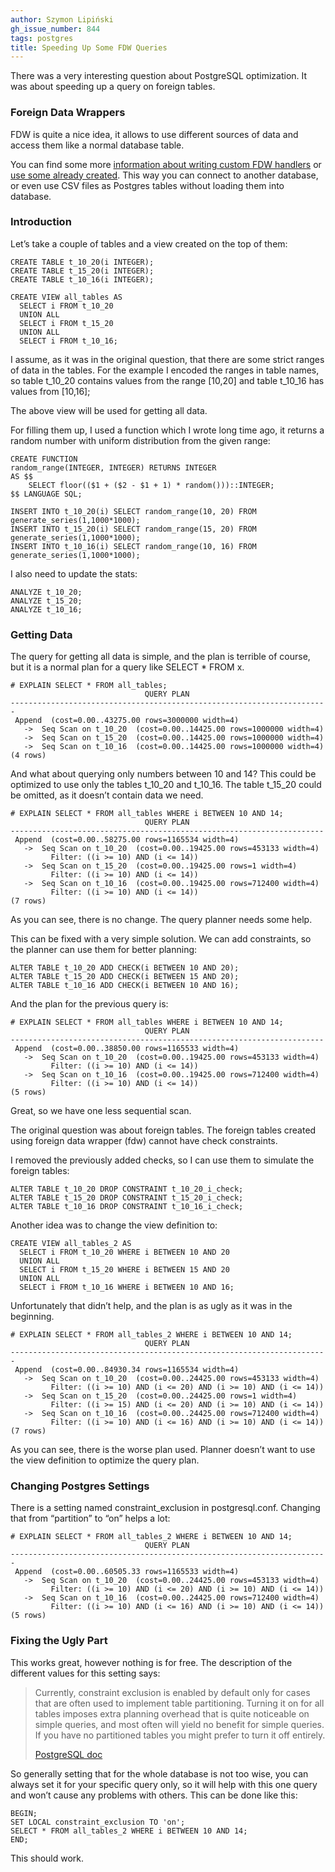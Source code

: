 ```yaml
---
author: Szymon Lipiński
gh_issue_number: 844
tags: postgres
title: Speeding Up Some FDW Queries
---
```


There was a very interesting question about PostgreSQL optimization. It was about speeding up a query on foreign tables.

### Foreign Data Wrappers

FDW is quite a nice idea, it allows to use different sources of data and access them like a normal database table.

You can find some more [information about writing custom FDW handlers](https://www.postgresql.org/docs/9.2/static/fdwhandler.html) or [use some already created](https://wiki.postgresql.org/wiki/Foreign_data_wrappers). This way you can connect to another database, or even use CSV files as Postgres tables without loading them into database.

### Introduction

Let’s take a couple of tables and a view created on the top of them:

```
CREATE TABLE t_10_20(i INTEGER);
CREATE TABLE t_15_20(i INTEGER);
CREATE TABLE t_10_16(i INTEGER);

CREATE VIEW all_tables AS
  SELECT i FROM t_10_20
  UNION ALL
  SELECT i FROM t_15_20
  UNION ALL
  SELECT i FROM t_10_16;
```

I assume, as it was in the original question, that there are some strict ranges of data in the tables. For the example I encoded the ranges in table names, so table t_10_20 contains values from the range [10,20] and table t_10_16 has values from [10,16];

The above view will be used for getting all data.

For filling them up, I used a function which I wrote long time ago, it returns a random number with uniform distribution from the given range:

```
CREATE FUNCTION
random_range(INTEGER, INTEGER) RETURNS INTEGER
AS $$
    SELECT floor(($1 + ($2 - $1 + 1) * random()))::INTEGER;
$$ LANGUAGE SQL;

INSERT INTO t_10_20(i) SELECT random_range(10, 20) FROM generate_series(1,1000*1000);
INSERT INTO t_15_20(i) SELECT random_range(15, 20) FROM generate_series(1,1000*1000);
INSERT INTO t_10_16(i) SELECT random_range(10, 16) FROM generate_series(1,1000*1000);
```

I also need to update the stats:

```
ANALYZE t_10_20;
ANALYZE t_15_20;
ANALYZE t_10_16;
```

### Getting Data

The query for getting all data is simple, and the plan is terrible of course, but it is a normal plan for a query like SELECT * FROM x.

```
# EXPLAIN SELECT * FROM all_tables;
                              QUERY PLAN
-----------------------------------------------------------------------
 Append  (cost=0.00..43275.00 rows=3000000 width=4)
   ->  Seq Scan on t_10_20  (cost=0.00..14425.00 rows=1000000 width=4)
   ->  Seq Scan on t_15_20  (cost=0.00..14425.00 rows=1000000 width=4)
   ->  Seq Scan on t_10_16  (cost=0.00..14425.00 rows=1000000 width=4)
(4 rows)
```

And what about querying only numbers between 10 and 14? This could be optimized to use only the tables t_10_20 and t_10_16. The table t_15_20 could be omitted, as it doesn’t contain data we need.

```
# EXPLAIN SELECT * FROM all_tables WHERE i BETWEEN 10 AND 14;
                              QUERY PLAN
----------------------------------------------------------------------
 Append  (cost=0.00..58275.00 rows=1165534 width=4)
   ->  Seq Scan on t_10_20  (cost=0.00..19425.00 rows=453133 width=4)
         Filter: ((i >= 10) AND (i <= 14))
   ->  Seq Scan on t_15_20  (cost=0.00..19425.00 rows=1 width=4)
         Filter: ((i >= 10) AND (i <= 14))
   ->  Seq Scan on t_10_16  (cost=0.00..19425.00 rows=712400 width=4)
         Filter: ((i >= 10) AND (i <= 14))
(7 rows)
```

As you can see, there is no change. The query planner needs some help.

This can be fixed with a very simple solution. We can add constraints, so the planner can use them for better planning:

```
ALTER TABLE t_10_20 ADD CHECK(i BETWEEN 10 AND 20);
ALTER TABLE t_15_20 ADD CHECK(i BETWEEN 15 AND 20);
ALTER TABLE t_10_16 ADD CHECK(i BETWEEN 10 AND 16);
```

And the plan for the previous query is:

```
# EXPLAIN SELECT * FROM all_tables WHERE i BETWEEN 10 AND 14;
                              QUERY PLAN
----------------------------------------------------------------------
 Append  (cost=0.00..38850.00 rows=1165533 width=4)
   ->  Seq Scan on t_10_20  (cost=0.00..19425.00 rows=453133 width=4)
         Filter: ((i >= 10) AND (i <= 14))
   ->  Seq Scan on t_10_16  (cost=0.00..19425.00 rows=712400 width=4)
         Filter: ((i >= 10) AND (i <= 14))
(5 rows)
```

Great, so we have one less sequential scan.

The original question was about foreign tables. The foreign tables created using foreign data wrapper (fdw) cannot have check constraints.

I removed the previously added checks, so I can use them to simulate the foreign tables:

```
ALTER TABLE t_10_20 DROP CONSTRAINT t_10_20_i_check;
ALTER TABLE t_15_20 DROP CONSTRAINT t_15_20_i_check;
ALTER TABLE t_10_16 DROP CONSTRAINT t_10_16_i_check;
```

Another idea was to change the view definition to:

```
CREATE VIEW all_tables_2 AS
  SELECT i FROM t_10_20 WHERE i BETWEEN 10 AND 20
  UNION ALL
  SELECT i FROM t_15_20 WHERE i BETWEEN 15 AND 20
  UNION ALL
  SELECT i FROM t_10_16 WHERE i BETWEEN 10 AND 16;
```

Unfortunately that didn’t help, and the plan is as ugly as it was in the beginning.

```
# EXPLAIN SELECT * FROM all_tables_2 WHERE i BETWEEN 10 AND 14;
                              QUERY PLAN
-----------------------------------------------------------------------
 Append  (cost=0.00..84930.34 rows=1165534 width=4)
   ->  Seq Scan on t_10_20  (cost=0.00..24425.00 rows=453133 width=4)
         Filter: ((i >= 10) AND (i <= 20) AND (i >= 10) AND (i <= 14))
   ->  Seq Scan on t_15_20  (cost=0.00..24425.00 rows=1 width=4)
         Filter: ((i >= 15) AND (i <= 20) AND (i >= 10) AND (i <= 14))
   ->  Seq Scan on t_10_16  (cost=0.00..24425.00 rows=712400 width=4)
         Filter: ((i >= 10) AND (i <= 16) AND (i >= 10) AND (i <= 14))
(7 rows)
```

As you can see, there is the worse plan used. Planner doesn’t want to use the view definition to optimize the query plan.

### Changing Postgres Settings

There is a setting named constraint_exclusion in postgresql.conf. Changing that from “partition” to “on” helps a lot:

```
# EXPLAIN SELECT * FROM all_tables_2 WHERE i BETWEEN 10 AND 14;
                              QUERY PLAN
-----------------------------------------------------------------------
 Append  (cost=0.00..60505.33 rows=1165533 width=4)
   ->  Seq Scan on t_10_20  (cost=0.00..24425.00 rows=453133 width=4)
         Filter: ((i >= 10) AND (i <= 20) AND (i >= 10) AND (i <= 14))
   ->  Seq Scan on t_10_16  (cost=0.00..24425.00 rows=712400 width=4)
         Filter: ((i >= 10) AND (i <= 16) AND (i >= 10) AND (i <= 14))
(5 rows)
```

### Fixing the Ugly Part

This works great, however nothing is for free. The description of the different values for this setting says:

>
>
>
> Currently, constraint exclusion is enabled by default only for cases that are often used to implement table partitioning. Turning it on for all tables imposes extra planning overhead that is quite noticeable on simple queries, and most often will yield no benefit for simple queries. If you have no partitioned tables you might prefer to turn it off entirely.
>
>
>
>
> [PostgreSQL doc](https://www.postgresql.org/docs/9.1/static/runtime-config-query.html#GUC-CONSTRAINT-EXCLUSION)
>
>
>

So generally setting that for the whole database is not too wise, you can always set it for your specific query only, so it will help with this one query and won’t cause any problems with others. This can be done like this:

```
BEGIN;
SET LOCAL constraint_exclusion TO 'on';
SELECT * FROM all_tables_2 WHERE i BETWEEN 10 AND 14;
END;
```

This should work.
